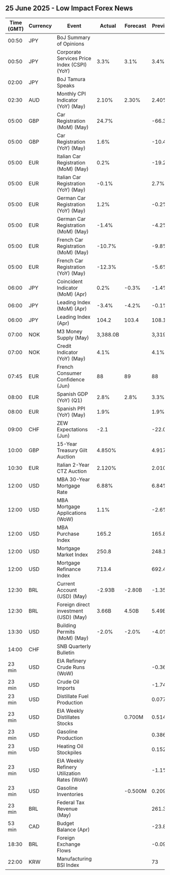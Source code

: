 ## 25 June 2025 - Low Impact Forex News

| Time (GMT) | Currency | Event | Actual | Forecast | Previous |
|------|----------|-------|--------|----------|----------|
| 00:50 | JPY | BoJ Summary of Opinions |  |  |  |
| 00:50 | JPY | Corporate Services Price Index (CSPI) (YoY) | 3.3% | 3.1% | 3.4% |
| 02:00 | JPY | BoJ Tamura Speaks |  |  |  |
| 02:30 | AUD | Monthly CPI Indicator (YoY) (May) | 2.10% | 2.30% | 2.40% |
| 05:00 | GBP | Car Registration (MoM) (May) | 24.7% |  | -66.3% |
| 05:00 | GBP | Car Registration (YoY) (May) | 1.6% |  | -10.4% |
| 05:00 | EUR | Italian Car Registration (MoM) (May) | 0.2% |  | -19.2% |
| 05:00 | EUR | Italian Car Registration (YoY) (May) | -0.1% |  | 2.7% |
| 05:00 | EUR | German Car Registration (YoY) (May) | 1.2% |  | -0.2% |
| 05:00 | EUR | German Car Registration (MoM) (May) | -1.4% |  | -4.2% |
| 05:00 | EUR | French Car Registration (MoM) (May) | -10.7% |  | -9.8% |
| 05:00 | EUR | French Car Registration (YoY) (May) | -12.3% |  | -5.6% |
| 06:00 | JPY | Coincident Indicator (MoM) (Apr) | 0.2% | -0.3% | -1.4% |
| 06:00 | JPY | Leading Index (MoM) (Apr) | -3.4% | -4.2% | -0.1% |
| 06:00 | JPY | Leading Index (Apr) | 104.2 | 103.4 | 108.1 |
| 07:00 | NOK | M3 Money Supply (May) | 3,388.0B |  | 3,319.1B |
| 07:00 | NOK | Credit Indicator (YoY) (May) | 4.1% |  | 4.1% |
| 07:45 | EUR | French Consumer Confidence (Jun) | 88 | 89 | 88 |
| 08:00 | EUR | Spanish GDP (YoY) (Q1) | 2.8% | 2.8% | 3.3% |
| 08:00 | EUR | Spanish PPI (YoY) (May) | 1.9% |  | 1.9% |
| 09:00 | CHF | ZEW Expectations (Jun) | -2.1 |  | -22.0 |
| 10:00 | GBP | 15-Year Treasury Gilt Auction | 4.850% |  | 4.917% |
| 10:30 | EUR | Italian 2-Year CTZ Auction | 2.120% |  | 2.010% |
| 12:00 | USD | MBA 30-Year Mortgage Rate | 6.88% |  | 6.84% |
| 12:00 | USD | MBA Mortgage Applications (WoW) | 1.1% |  | -2.6% |
| 12:00 | USD | MBA Purchase Index | 165.2 |  | 165.8 |
| 12:00 | USD | Mortgage Market Index | 250.8 |  | 248.1 |
| 12:00 | USD | Mortgage Refinance Index | 713.4 |  | 692.4 |
| 12:30 | BRL | Current Account (USD) (May) | -2.93B | -2.80B | -1.35B |
| 12:30 | BRL | Foreign direct investment (USD) (May) | 3.66B | 4.50B | 5.49B |
| 13:30 | USD | Building Permits (MoM) (May) | -2.0% | -2.0% | -4.0% |
| 14:00 | CHF | SNB Quarterly Bulletin |  |  |  |
| 23 min | USD | EIA Refinery Crude Runs (WoW) |  |  | -0.364M |
| 23 min | USD | Crude Oil Imports |  |  | -1.747M |
| 23 min | USD | Distillate Fuel Production |  |  | 0.077M |
| 23 min | USD | EIA Weekly Distillates Stocks |  | 0.700M | 0.514M |
| 23 min | USD | Gasoline Production |  |  | 0.386M |
| 23 min | USD | Heating Oil Stockpiles |  |  | 0.152M |
| 23 min | USD | EIA Weekly Refinery Utilization Rates (WoW) |  |  | -1.1% |
| 23 min | USD | Gasoline Inventories |  | -0.500M | 0.209M |
| 23 min | BRL | Federal Tax Revenue (May) |  |  | 261.30B |
| 53 min | CAD | Budget Balance (Apr) |  |  | -23.88B |
| 18:30 | BRL | Foreign Exchange Flows |  |  | -0.092B |
| 22:00 | KRW | Manufacturing BSI Index |  |  | 73 |
